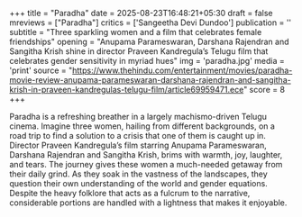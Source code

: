 +++
title = "Paradha"
date = 2025-08-23T16:48:21+05:30
draft = false
mreviews = ["Paradha"]
critics = ['Sangeetha Devi Dundoo']
publication = ''
subtitle = "Three sparkling women and a film that celebrates female friendships"
opening = "Anupama Parameswaran, Darshana Rajendran and Sangitha Krish shine in director Praveen Kandregula’s Telugu film that celebrates gender sensitivity in myriad hues"
img = 'paradha.jpg'
media = 'print'
source = "https://www.thehindu.com/entertainment/movies/paradha-movie-review-anupama-parameswaran-darshana-rajendran-and-sangitha-krish-in-praveen-kandregulas-telugu-film/article69959471.ece"
score = 8
+++

Paradha is a refreshing breather in a largely machismo-driven Telugu cinema. Imagine three women, hailing from different backgrounds, on a road trip to find a solution to a crisis that one of them is caught up in. Director Praveen Kandregula’s film starring Anupama Parameswaran, Darshana Rajendran and Sangitha Krish, brims with warmth, joy, laughter, and tears. The journey gives these women a much-needed getaway from their daily grind. As they soak in the vastness of the landscapes, they question their own understanding of the world and gender equations. Despite the heavy folklore that acts as a fulcrum to the narrative, considerable portions are handled with a lightness that makes it enjoyable.

